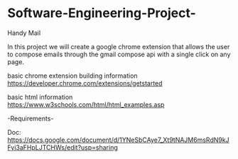# Software-Engineering-Project-
Handy Mail 

In this project we will create a google chrome extension that allows the user to compose emails through the gmail compose api with a single click on any page.

basic chrome extension building information https://developer.chrome.com/extensions/getstarted

basic html information https://www.w3schools.com/html/html_examples.asp

-Requirements-
 
 Doc: https://docs.google.com/document/d/1YNeSbCAye7_Xt9tNAJM6msRdN9kJFyi3aFHpLJTCHWs/edit?usp=sharing
